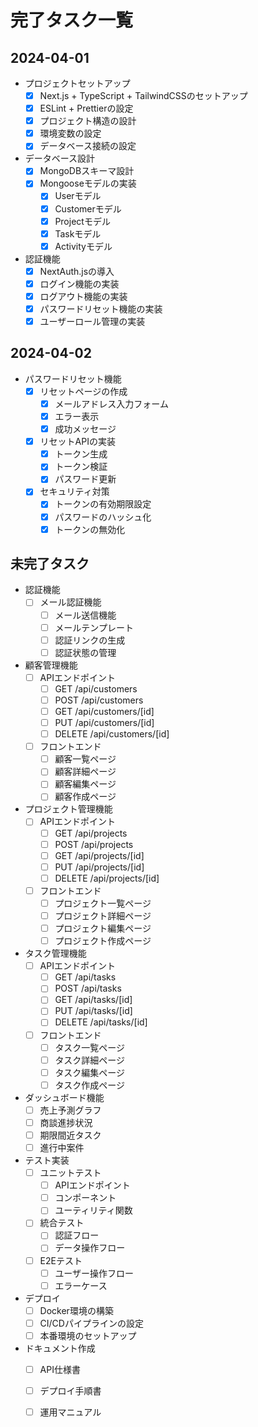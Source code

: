 # 完了タスク一覧

## 2024-04-01
- プロジェクトセットアップ
  - [x] Next.js + TypeScript + TailwindCSSのセットアップ
  - [x] ESLint + Prettierの設定
  - [x] プロジェクト構造の設計
  - [x] 環境変数の設定
  - [x] データベース接続の設定

- データベース設計
  - [x] MongoDBスキーマ設計
  - [x] Mongooseモデルの実装
    - [x] Userモデル
    - [x] Customerモデル
    - [x] Projectモデル
    - [x] Taskモデル
    - [x] Activityモデル

- 認証機能
  - [x] NextAuth.jsの導入
  - [x] ログイン機能の実装
  - [x] ログアウト機能の実装
  - [x] パスワードリセット機能の実装
  - [x] ユーザーロール管理の実装

## 2024-04-02
- パスワードリセット機能
  - [x] リセットページの作成
    - [x] メールアドレス入力フォーム
    - [x] エラー表示
    - [x] 成功メッセージ
  - [x] リセットAPIの実装
    - [x] トークン生成
    - [x] トークン検証
    - [x] パスワード更新
  - [x] セキュリティ対策
    - [x] トークンの有効期限設定
    - [x] パスワードのハッシュ化
    - [x] トークンの無効化

## 未完了タスク
- 認証機能
  - [ ] メール認証機能
    - [ ] メール送信機能
    - [ ] メールテンプレート
    - [ ] 認証リンクの生成
    - [ ] 認証状態の管理

- 顧客管理機能
  - [ ] APIエンドポイント
    - [ ] GET /api/customers
    - [ ] POST /api/customers
    - [ ] GET /api/customers/[id]
    - [ ] PUT /api/customers/[id]
    - [ ] DELETE /api/customers/[id]
  - [ ] フロントエンド
    - [ ] 顧客一覧ページ
    - [ ] 顧客詳細ページ
    - [ ] 顧客編集ページ
    - [ ] 顧客作成ページ

- プロジェクト管理機能
  - [ ] APIエンドポイント
    - [ ] GET /api/projects
    - [ ] POST /api/projects
    - [ ] GET /api/projects/[id]
    - [ ] PUT /api/projects/[id]
    - [ ] DELETE /api/projects/[id]
  - [ ] フロントエンド
    - [ ] プロジェクト一覧ページ
    - [ ] プロジェクト詳細ページ
    - [ ] プロジェクト編集ページ
    - [ ] プロジェクト作成ページ

- タスク管理機能
  - [ ] APIエンドポイント
    - [ ] GET /api/tasks
    - [ ] POST /api/tasks
    - [ ] GET /api/tasks/[id]
    - [ ] PUT /api/tasks/[id]
    - [ ] DELETE /api/tasks/[id]
  - [ ] フロントエンド
    - [ ] タスク一覧ページ
    - [ ] タスク詳細ページ
    - [ ] タスク編集ページ
    - [ ] タスク作成ページ

- ダッシュボード機能
  - [ ] 売上予測グラフ
  - [ ] 商談進捗状況
  - [ ] 期限間近タスク
  - [ ] 進行中案件

- テスト実装
  - [ ] ユニットテスト
    - [ ] APIエンドポイント
    - [ ] コンポーネント
    - [ ] ユーティリティ関数
  - [ ] 統合テスト
    - [ ] 認証フロー
    - [ ] データ操作フロー
  - [ ] E2Eテスト
    - [ ] ユーザー操作フロー
    - [ ] エラーケース

- デプロイ
  - [ ] Docker環境の構築
  - [ ] CI/CDパイプラインの設定
  - [ ] 本番環境のセットアップ

- ドキュメント作成
  - [ ] API仕様書
  - [ ] デプロイ手順書
  - [ ] 運用マニュアル

